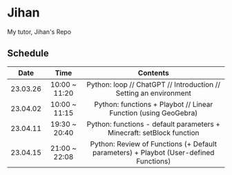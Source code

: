 # Jihan
My tutor, Jihan's Repo

## Schedule

|   Date   |      Time     |                                        Contents                                       |
|:--------:|:-------------:|:-------------------------------------------------------------------------------------:|
| 23.03.26 | 10:00 ~ 11:20 |           Python: loop // ChatGPT // Introduction // Setting an environment           |
| 23.04.02 | 10:00 ~ 11:15 |            Python: functions + Playbot // Linear Function (using GeoGebra)            |
| 23.04.11 | 19:30 ~ 20:40 |         Python: functions - default parameters + Minecraft: setBlock function         |
| 23.04.15 | 21:00 ~ 22:08 | Python: Review of Functions (+ Default parameters) + Playbot (User-defined Functions) |